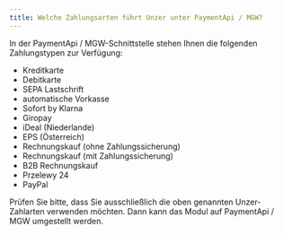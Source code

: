 ```yaml
---
title: Welche Zahlungsarten führt Unzer unter PaymentApi / MGW?
---
```


In der PaymentApi / MGW-Schnittstelle stehen Ihnen die folgenden Zahlungstypen zur Verfügung:

- Kreditkarte
- Debitkarte
- SEPA Lastschrift
- automatische Vorkasse
- Sofort by Klarna
- Giropay
- iDeal (Niederlande)
- EPS (Österreich)
- Rechnungskauf (ohne Zahlungssicherung)
- Rechnungskauf (mit Zahlungssicherung)
- B2B Rechnungskauf
- Przelewy 24
- PayPal

Prüfen Sie bitte, dass Sie ausschließlich die oben genannten Unzer-Zahlarten verwenden möchten. Dann kann das Modul auf PaymentApi / MGW umgestellt werden.